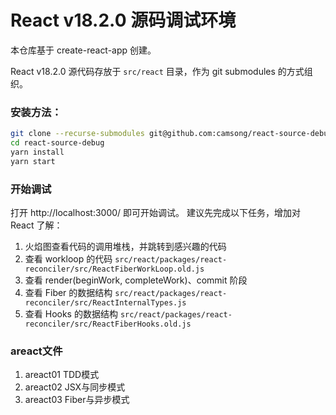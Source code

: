 # React v18.2.0 源码调试环境

本仓库基于 create-react-app 创建。

React v18.2.0 源代码存放于 `src/react` 目录，作为 git submodules 的方式组织。

### 安装方法：

```sh
git clone --recurse-submodules git@github.com:camsong/react-source-debug.git
cd react-source-debug
yarn install
yarn start
```

### 开始调试
打开 http://localhost:3000/ 即可开始调试。
建议先完成以下任务，增加对 React 了解：
1. 火焰图查看代码的调用堆栈，并跳转到感兴趣的代码
1. 查看 workloop 的代码 `src/react/packages/react-reconciler/src/ReactFiberWorkLoop.old.js`
1. 查看 render(beginWork, completeWork)、commit 阶段
1. 查看 Fiber 的数据结构 `src/react/packages/react-reconciler/src/ReactInternalTypes.js`
1. 查看 Hooks 的数据结构 `src/react/packages/react-reconciler/src/ReactFiberHooks.old.js`

### areact文件
1. areact01  TDD模式
2. areact02  JSX与同步模式
3. areact03  Fiber与异步模式


